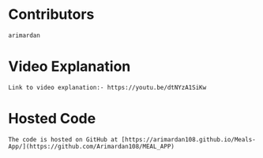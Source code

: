 # Contributors
    arimardan
# Video Explanation
    Link to video explanation:- https://youtu.be/dtNYzA1SiKw

# Hosted Code
    The code is hosted on GitHub at [https://arimardan108.github.io/Meals-App/](https://github.com/Arimardan108/MEAL_APP)

